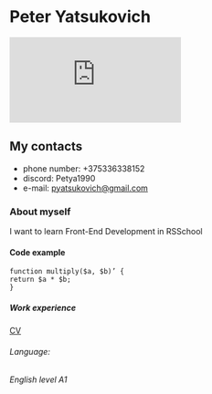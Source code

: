 # **Peter Yatsukovich**

![foto](https://files.fm/thumb.php?i=jaa89eqh3)

## My contacts
*  phone number: +375336338152
*  discord: Petya1990
*  e-mail: pyatsukovich@gmail.com

### About myself
I want to learn Front-End Development in RSSchool

#### Code example
```
function multiply($a, $b)’ {
return $a * $b;
}
```
##### Work experience
[CV](https://petya1990.github.io/rsschool-cv/cv)

###### Language:
*English level A1*
